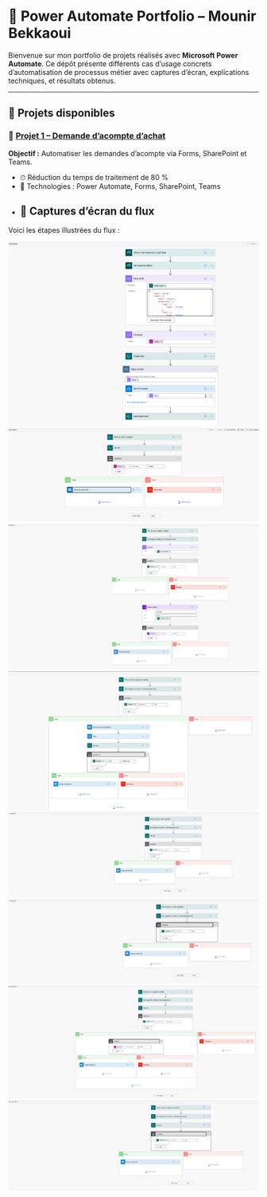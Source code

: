 # 💼 Power Automate Portfolio – Mounir Bekkaoui
Bienvenue sur mon portfolio de projets réalisés avec **Microsoft Power Automate**. Ce dépôt présente différents cas d’usage concrets d’automatisation de processus métier avec captures d’écran, explications techniques, et résultats obtenus.

---

## 📂 Projets disponibles
### 🔹 [Projet 1 – Demande d’acompte d’achat](projet-acompte/README.md)
**Objectif :** Automatiser les demandes d’acompte via Forms, SharePoint et Teams.

- ⏱ Réduction du temps de traitement de 80 %
- 🧩 Technologies : Power Automate, Forms, SharePoint, Teams
- ## 📸 Captures d’écran du flux

Voici les étapes illustrées du flux :

![Flow 1](projet-acompte/Flow1.png)
![Flow 2](projet-acompte/Flow2.png)
![Flow 3](projet-acompte/Flow3.png)
![Flow 4](projet-acompte/Flow4.png)
![Flow 5](projet-acompte/Flow5.png)
![Flow 6](projet-acompte/Flow6.png)
![Flow 7](projet-acompte/Flow7.png)
![Flow 8](projet-acompte/Flow8.png)



